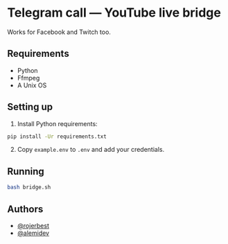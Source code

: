 # Telegram call — YouTube live bridge

Works for Facebook and Twitch too.

## Requirements

-   Python
-   Ffmpeg
-   A Unix OS

## Setting up

1. Install Python requirements:

```bash
pip install -Ur requirements.txt
```

2. Copy `example.env` to `.env` and add your credentials.

## Running

```bash
bash bridge.sh
```

## Authors

-   [@rojerbest](https://github.com/rojserbest)
-   [@alemidev](https://github.com/alemidev)
